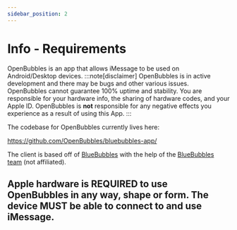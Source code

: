 ```yaml
---
sidebar_position: 2
---
```

# Info - Requirements

OpenBubbles is an app that allows iMessage to be used on Android/Desktop devices. 
:::note[disclaimer]
OpenBubbles is in active development and there may be bugs and other various issues. 
OpenBubbles cannot guarantee 100% uptime and stability. 
You are responsible for your hardware info, the sharing of hardware codes, and your Apple ID.
OpenBubbles is **not** responsible for any negative effects you experience as a result of using this App.
:::

The codebase for OpenBubbles currently lives here:

https://github.com/OpenBubbles/bluebubbles-app/

The client is based off of [BlueBubbles](https://bluebubbles.app/) with the help of the [BlueBubbles team](https://github.com/orgs/BlueBubblesApp/people) (not affiliated).

## Apple hardware is REQUIRED to use OpenBubbles in any way, shape or form. The device MUST be able to connect to and use iMessage.


